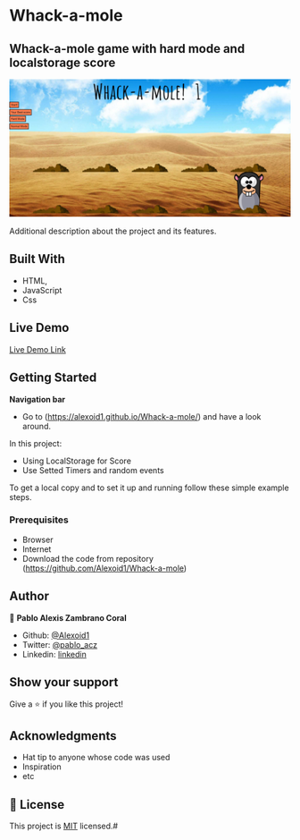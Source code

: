 # Whack-a-mole
## Whack-a-mole game with hard mode and localstorage score



![screenshot](./screen.png)

Additional description about the project and its features.

## Built With

- HTML,
- JavaScript
- Css
## Live Demo

[Live Demo Link](https://alexoid1.github.io/Whack-a-mole/)


## Getting Started

**Navigation bar**
- Go to (https://alexoid1.github.io/Whack-a-mole/) and have a look around. 



In this project:
- Using LocalStorage for Score
- Use Setted Timers and random events



To get a local copy  and to set it up and running follow these simple example steps.

### Prerequisites

- Browser
- Internet
- Download the code from repository (https://github.com/Alexoid1/Whack-a-mole)


## Author

👤 **Pablo Alexis Zambrano Coral**

- Github: [@Alexoid1](https://github.com/Alexoid1)
- Twitter: [@pablo_acz](https://twitter.com/pablo_acz)
- Linkedin: [linkedin](https://www.linkedin.com/in/pablo-alexis-zambrano-coral-7a614a189/)



## Show your support

Give a ⭐️ if you like this project!

## Acknowledgments

- Hat tip to anyone whose code was used
- Inspiration
- etc

## 📝 License

This project is [MIT](LICENSE) licensed.#
